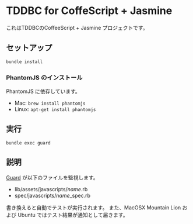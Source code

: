 # TDDBC for CoffeScript + Jasmine
これはTDDBCのCoffeeScript + Jasmine プロジェクトです。

## セットアップ

```
bundle install
```

### PhantomJS のインストール
PhantomJS に依存しています。

* Mac: `brew install phantomjs`
* Linux: `apt-get install phantomjs`

## 実行

```
bundle exec guard
```

## 説明
[Guard](https://github.com/guard/guard) が以下のファイルを監視します。 

- lib/assets/javascripts/_name_.rb
- spec/javascripts/_name_\_spec.rb

書き換えると自動でテストが実行されます。
また、MacOSX Mountain Lion および Ubuntu ではテスト結果が通知として届きます。

